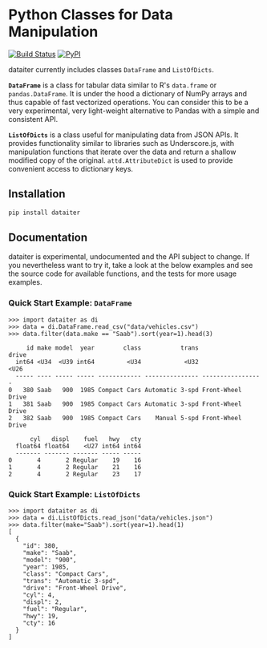 Python Classes for Data Manipulation
====================================

[![Build Status](https://travis-ci.org/otsaloma/dataiter.svg)](https://travis-ci.org/otsaloma/dataiter)
[![PyPI](https://img.shields.io/pypi/v/dataiter.svg)](https://pypi.org/project/dataiter/)

dataiter currently includes classes `DataFrame` and `ListOfDicts`.

**`DataFrame`** is a class for tabular data similar to R's `data.frame`
or `pandas.DataFrame`. It is under the hood a dictionary of NumPy arrays
and thus capable of fast vectorized operations. You can consider this to
be a very experimental, very light-weight alternative to Pandas with a
simple and consistent API.

**`ListOfDicts`** is a class useful for manipulating data from JSON
APIs. It provides functionality similar to libraries such as
Underscore.js, with manipulation functions that iterate over the data
and return a shallow modified copy of the original. `attd.AttributeDict`
is used to provide convenient access to dictionary keys.

## Installation

```bash
pip install dataiter
```

## Documentation

dataiter is experimental, undocumented and the API subject to change. If
you nevertheless want to try it, take a look at the below examples and
see the source code for available functions, and the tests for more
usage examples.

### Quick Start Example: `DataFrame`

```
>>> import dataiter as di
>>> data = di.DataFrame.read_csv("data/vehicles.csv")
>>> data.filter(data.make == "Saab").sort(year=1).head(3)

     id make model  year        class           trans             drive
  int64 <U34  <U39 int64         <U34            <U32              <U26
  ----- ---- ----- ----- ------------ --------------- -----------------
0   380 Saab   900  1985 Compact Cars Automatic 3-spd Front-Wheel Drive
1   381 Saab   900  1985 Compact Cars Automatic 3-spd Front-Wheel Drive
2   382 Saab   900  1985 Compact Cars    Manual 5-spd Front-Wheel Drive

      cyl   displ    fuel   hwy   cty
  float64 float64    <U27 int64 int64
  ------- ------- ------- ----- -----
0       4       2 Regular    19    16
1       4       2 Regular    21    16
2       4       2 Regular    23    17

```

### Quick Start Example: `ListOfDicts`

```
>>> import dataiter as di
>>> data = di.ListOfDicts.read_json("data/vehicles.json")
>>> data.filter(make="Saab").sort(year=1).head(1)
[
  {
    "id": 380,
    "make": "Saab",
    "model": "900",
    "year": 1985,
    "class": "Compact Cars",
    "trans": "Automatic 3-spd",
    "drive": "Front-Wheel Drive",
    "cyl": 4,
    "displ": 2,
    "fuel": "Regular",
    "hwy": 19,
    "cty": 16
  }
]
```
